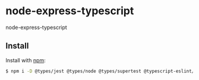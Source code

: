 # node-express-typescript
node-express-typescript

## Install

Install with [npm](https://www.npmjs.com/):

```sh
$ npm i -D @types/jest @types/node @types/supertest @typescript-eslint/eslint-plugin @typescript-eslint/parser eslint eslint-config-prettier jest nodemon npm-run-all prettier rimraf supertest ts-jest ts-node typescript
```